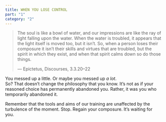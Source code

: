 ```yaml
---
title: WHEN YOU LOSE CONTROL
part: "1"
category: "2"
---
```


> The soul is like a bowl of water, and our impressions are like the ray of light falling upon the water. When the water is troubled, it appears that the light itself is moved too, but it isn’t. So, when a person loses their composure it isn’t their skills and virtues that are troubled, but the spirit in which they exist, and when that spirit calms down so do those things.
>
> — Epictetus, Discourses, 3.3.20–22

You messed up a little. Or maybe you messed up _a lot_. <br>
So? That doesn’t change the philosophy that you know. It’s not as if your reasoned choice has permanently abandoned you. Rather, it was you who temporarily abandoned it.

Remember that the tools and aims of our training are unaffected by the turbulence of the moment. Stop. Regain your composure. It’s waiting for you.

